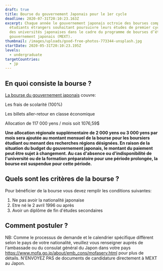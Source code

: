 ```yaml
---
draft: true
title: Bourse du gouvernement Japonais pour le 1er cycle
deadline: 2020-07-31T20:10:23.163Z
excerpt: Chaque année le gouvernement japonais octroie des bourses complètes aux
  étudiants étrangers souhaitant poursuivre leurs études de premier cycle dans
  des universités japonaises dans le cadre du programme de bourses d’études du
  gouvernement japonais (MEXT).
thumbnail: /images/uploads/good-free-photos-773344-unsplash.jpg
startDate: 2020-05-31T20:10:23.195Z
levels:
  - undergraduate
targetCountries:
  - jp
---
```

## En quoi consiste la bourse ?

[La bourse du gouvernement japonais](https://www.studyinjapan.go.jp/en/links/) couvre:

Les frais de scolarité (100%)

Les billets aller-retour en classe économique

Allocation de 117 000 yens / mois soit 1076,59$

**Une allocation régionale supplémentaire de 2 000 yens ou 3 000 yens par mois sera ajoutée au montant mensuel de la bourse pour les boursiers étudiant ou menant des recherches régions désignées. En raison de la situation du budget du gouvernement japonais, le montant du paiement peut être sujet à changement. Au cas d'absence ou d'indisponibilité de l'université ou de la formation préparatoire pour une période prolongée, la bourse est suspendue pour cette période.**

## Quels sont les critères de la bourse ?

Pour bénéficier de la bourse vous devez remplir les conditions suivantes:

1. Ne pas avoir la nationalité japonaise
2. Etre né le 2 avril 1996 ou après
3. Avoir un diplôme de fin d'études secondaires 

## Comment postuler ?

NB: Comme le processus de demande et le calendrier spécifique diffèrent selon le pays de votre nationalité, veuillez vous renseigner auprès de l'ambassade ou du consulat général du Japon dans votre pays <https://www.mofa.go.jp/about/emb_cons/mofaserv.html> pour plus de détails. N'ENVOYEZ PAS de documents de candidature directement à MEXT au Japon.